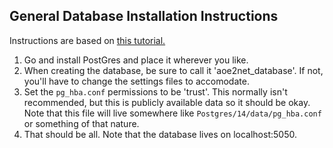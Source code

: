 ## General Database Installation Instructions

Instructions are based on [this tutorial.](https://stackpython.medium.com/how-to-start-django-project-with-a-database-postgresql-aaa1d74659d8)

1. Go and install PostGres and place it wherever you like.
2. When creating the database, be sure to call it 'aoe2net_database'. If not, you'll have to change the settings files to accomodate.
3. Set the `pg_hba.conf` permissions to be 'trust'. This normally isn't recommended, but this is publicly available data so it should be okay. Note that this file will live somewhere like `Postgres/14/data/pg_hba.conf` or something of that nature.
4. That should be all. Note that the database lives on localhost:5050.